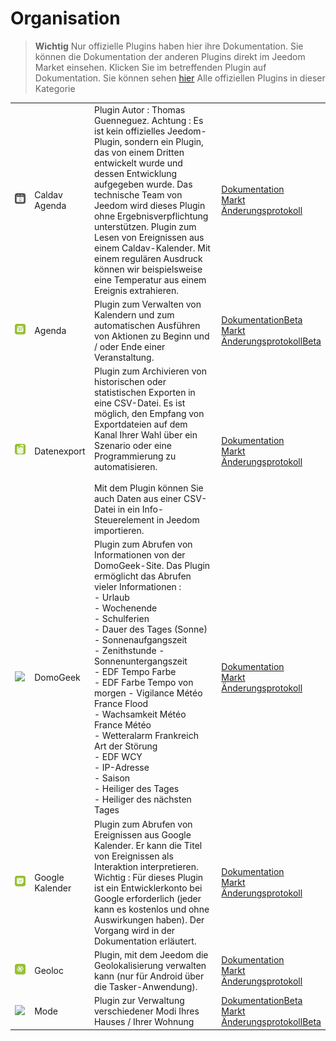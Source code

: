 
# Organisation


>**Wichtig**
>Nur offizielle Plugins haben hier ihre Dokumentation. Sie können die Dokumentation der anderen Plugins direkt im Jeedom Market einsehen. Klicken Sie im betreffenden Plugin auf Dokumentation.
>Sie können sehen [hier](https://market.jeedom.com/index.php?v=d&p=market&type=plugin&categorie=organization) Alle offiziellen Plugins in dieser Kategorie


| | | | |
|--- | --- | --- | ---|
|<img src="caldav/caldav_icon.png" class="pluginLogo" width="100" />|Caldav Agenda|Plugin Autor : Thomas Guenneguez. Achtung : Es ist kein offizielles Jeedom-Plugin, sondern ein Plugin, das von einem Dritten entwickelt wurde und dessen Entwicklung aufgegeben wurde. Das technische Team von Jeedom wird dieses Plugin ohne Ergebnisverpflichtung unterstützen. Plugin zum Lesen von Ereignissen aus einem Caldav-Kalender. Mit einem regulären Ausdruck können wir beispielsweise eine Temperatur aus einem Ereignis extrahieren.|[Dokumentation](caldav/index.md)<br/>[Markt](https://market.jeedom.com/index.php?v=d&p=market_display&id=1149)<br/>[Änderungsprotokoll](caldav/changelog.md)|
|<img src="calendar/calendar_icon.png" class="pluginLogo" width="100" />|Agenda|Plugin zum Verwalten von Kalendern und zum automatischen Ausführen von Aktionen zu Beginn und / oder Ende einer Veranstaltung.|[Dokumentation](calendar/index.md)[Beta](calendar/beta/index.md)<br/>[Markt](https://market.jeedom.com/index.php?v=d&p=market_display&id=57)<br/>[Änderungsprotokoll](calendar/changelog.md)[Beta](calendar/beta/changelog.md)|
|<img src="dataexport/dataexport_icon.png" class="pluginLogo" width="100" />|Datenexport|Plugin zum Archivieren von historischen oder statistischen Exporten in eine CSV-Datei. Es ist möglich, den Empfang von Exportdateien auf dem Kanal Ihrer Wahl über ein Szenario oder eine Programmierung zu automatisieren.<br/><br/>Mit dem Plugin können Sie auch Daten aus einer CSV-Datei in ein Info-Steuerelement in Jeedom importieren.|[Dokumentation](dataexport/index.md)<br/>[Markt](https://market.jeedom.com/index.php?v=d&p=market_display&id=4057)<br/>[Änderungsprotokoll](dataexport/changelog.md)|
|<img src="domogeek/domogeek_icon.png" class="pluginLogo" width="100" />|DomoGeek|Plugin zum Abrufen von Informationen von der DomoGeek-Site. Das Plugin ermöglicht das Abrufen vieler Informationen : <br>- Urlaub <br>- Wochenende <br>- Schulferien <br>- Dauer des Tages (Sonne) <br>- Sonnenaufgangszeit <br>- Zenithstunde - Sonnenuntergangszeit <br>- EDF Tempo Farbe <br>- EDF Farbe Tempo von morgen - Vigilance Météo France Flood <br>- Wachsamkeit Météo France Météo <br>- Wetteralarm Frankreich Art der Störung <br>- EDF WCY <br>- IP-Adresse <br>- Saison <br>- Heiliger des Tages <br>- Heiliger des nächsten Tages|[Dokumentation](domogeek/index.md)<br/>[Markt](https://market.jeedom.com/index.php?v=d&p=market_display&id=250)<br/>[Änderungsprotokoll](domogeek/changelog.md)|
|<img src="gCalendar/gCalendar_icon.png" class="pluginLogo" width="100" />|Google Kalender|Plugin zum Abrufen von Ereignissen aus Google Kalender. Er kann die Titel von Ereignissen als Interaktion interpretieren. Wichtig : Für dieses Plugin ist ein Entwicklerkonto bei Google erforderlich (jeder kann es kostenlos und ohne Auswirkungen haben). Der Vorgang wird in der Dokumentation erläutert.|[Dokumentation](gCalendar/index.md)<br/>[Markt](https://market.jeedom.com/index.php?v=d&p=market_display&id=3318)<br/>[Änderungsprotokoll](gCalendar/changelog.md)|
|<img src="geoloc/geoloc_icon.png" class="pluginLogo" width="100" />|Geoloc|Plugin, mit dem Jeedom die Geolokalisierung verwalten kann (nur für Android über die Tasker-Anwendung).|[Dokumentation](geoloc/index.md)<br/>[Markt](https://market.jeedom.com/index.php?v=d&p=market_display&id=12)<br/>[Änderungsprotokoll](geoloc/changelog.md)|
|<img src="mode/mode_icon.png" class="pluginLogo" width="100" />|Mode|Plugin zur Verwaltung verschiedener Modi Ihres Hauses / Ihrer Wohnung|[Dokumentation](mode/index.md)[Beta](mode/beta/index.md)<br/>[Markt](https://market.jeedom.com/index.php?v=d&p=market_display&id=1929)<br/>[Änderungsprotokoll](mode/changelog.md)[Beta](mode/beta/changelog.md)|
